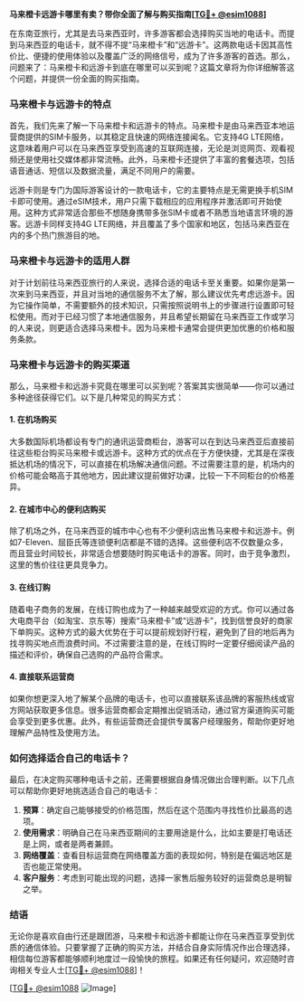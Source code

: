 **马来橙卡远游卡哪里有卖？带你全面了解与购买指南[[TG💪+ @esim1088](https://t.me/s/esim1088)]**

在东南亚旅行，尤其是去马来西亚时，许多游客都会选择购买当地的电话卡。而提到马来西亚的电话卡，就不得不提“马来橙卡”和“远游卡”。这两款电话卡因其高性价比、便捷的使用体验以及覆盖广泛的网络信号，成为了许多游客的首选。那么，问题来了：马来橙卡和远游卡到底在哪里可以买到呢？这篇文章将为你详细解答这个问题，并提供一份全面的购买指南。

### 马来橙卡与远游卡的特点

首先，我们先来了解一下马来橙卡和远游卡的特点。马来橙卡是由马来西亚本地运营商提供的SIM卡服务，以其稳定且快速的网络连接闻名。它支持4G LTE网络，这意味着用户可以在马来西亚享受到高速的互联网连接，无论是浏览网页、观看视频还是使用社交媒体都非常流畅。此外，马来橙卡还提供了丰富的套餐选项，包括语音通话、短信以及数据流量，满足不同用户的需要。

远游卡则是专门为国际游客设计的一款电话卡，它的主要特点是无需更换手机SIM卡即可使用。通过eSIM技术，用户只需下载相应的应用程序并激活即可开始使用。这种方式非常适合那些不想随身携带多张SIM卡或者不熟悉当地语言环境的游客。远游卡同样支持4G LTE网络，并且覆盖了多个国家和地区，包括马来西亚在内的多个热门旅游目的地。

### 马来橙卡与远游卡的适用人群

对于计划前往马来西亚旅行的人来说，选择合适的电话卡至关重要。如果你是第一次来到马来西亚，并且对当地的通信服务不太了解，那么建议优先考虑远游卡。因为它操作简单，不需要额外的技术知识，只需按照说明书上的步骤进行设置即可轻松使用。而对于已经习惯了本地通信服务，并且希望长期留在马来西亚工作或学习的人来说，则更适合选择马来橙卡。因为马来橙卡通常会提供更加优惠的价格和服务条款。

### 马来橙卡与远游卡的购买渠道

那么，马来橙卡和远游卡究竟在哪里可以买到呢？答案其实很简单——你可以通过多种途径获得它们。以下是几种常见的购买方式：

#### 1. 在机场购买
大多数国际机场都设有专门的通讯运营商柜台，游客可以在到达马来西亚后直接前往这些柜台购买马来橙卡或远游卡。这种方式的优点在于方便快捷，尤其是在深夜抵达机场的情况下，可以直接在机场解决通信问题。不过需要注意的是，机场内的价格可能会略高于其他地方，因此建议提前做好功课，比较一下不同柜台的价格差异。

#### 2. 在城市中心的便利店购买
除了机场之外，在马来西亚的城市中心也有不少便利店出售马来橙卡和远游卡。例如7-Eleven、屈臣氏等连锁便利店都是不错的选择。这些便利店不仅数量众多，而且营业时间较长，非常适合想要随时购买电话卡的游客。同时，由于竞争激烈，这里的售价往往更具竞争力。

#### 3. 在线订购
随着电子商务的发展，在线订购也成为了一种越来越受欢迎的方式。你可以通过各大电商平台（如淘宝、京东等）搜索“马来橙卡”或“远游卡”，找到信誉良好的商家下单购买。这种方式的最大优势在于可以提前规划好行程，避免到了目的地后再为找寻购买地点而浪费时间。不过需要注意的是，在线订购时一定要仔细阅读产品的描述和评价，确保自己选购的产品符合需求。

#### 4. 直接联系运营商
如果你想更深入地了解某个品牌的电话卡，也可以直接联系该品牌的客服热线或官方网站获取更多信息。很多运营商都会定期推出促销活动，通过官方渠道购买可能会享受到更多优惠。此外，有些运营商还会提供专属客户经理服务，帮助你更好地理解产品特性及使用方法。

### 如何选择适合自己的电话卡？

最后，在决定购买哪种电话卡之前，还需要根据自身情况做出合理判断。以下几点可以帮助你更好地挑选适合自己的电话卡：

1. **预算**：确定自己能够接受的价格范围，然后在这个范围内寻找性价比最高的选项。
2. **使用需求**：明确自己在马来西亚期间的主要用途是什么，比如主要是打电话还是上网，或者是两者兼顾。
3. **网络覆盖**：查看目标运营商在网络覆盖方面的表现如何，特别是在偏远地区是否也能正常使用。
4. **客户服务**：考虑到可能出现的问题，选择一家售后服务较好的运营商总是明智之举。

### 结语

无论你是喜欢自由行还是跟团游，马来橙卡和远游卡都能让你在马来西亚享受到优质的通信体验。只要掌握了正确的购买方法，并结合自身实际情况作出合理选择，相信每位游客都能够顺利地度过一段愉快的旅程。如果还有任何疑问，欢迎随时咨询相关专业人士[[TG💪+ @esim1088](https://t.me/s/esim1088)]！

[[TG💪+ @esim1088](https://t.me/s/esim1088) ![Image](https://i.postimg.cc/4NQfJmqS/Snipaste-2025-05-13-00-14-12.png)]